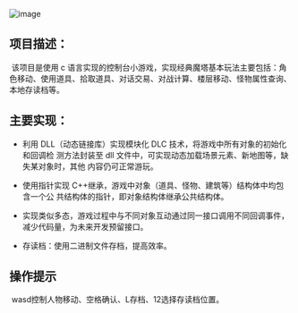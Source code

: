 

![image](https://github.com/NemoneDaze/Cpractice/blob/main/%E9%AD%94%E5%A1%94%E6%9E%B6%E6%9E%84.png)

## 项目描述：

​		该项目是使用 c 语言实现的控制台小游戏，实现经典魔塔基本玩法主要包括：角色移动、使用道具、拾取道具、对话交易、对战计算、楼层移动、怪物属性查询、本地存读档等。

##  主要实现： 

- 利用 DLL（动态链接库）实现模块化 DLC 技术，将游戏中所有对象的初始化和回调检 测方法封装至 dll 文件中，可实现动态加载场景元素、新地图等，缺失某对象时，其他 内容仍可正常游玩。 

-  使用指针实现 C++继承，游戏中对象（道具、怪物、建筑等）结构体中均包含一个公 共结构体的指针，即对象结构体继承公共结构体。 

- 实现类似多态，游戏过程中与不同对象互动通过同一接口调用不同回调事件，减少代码量，为未来开发预留接口。  

- 存读档：使用二进制文件存档，提高效率。


## 操作提示

​		wasd控制人物移动、空格确认、L存档、12选择存读档位置。
